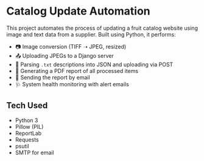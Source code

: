 # Catalog Update Automation

This project automates the process of updating a fruit catalog website using image and text data from a supplier. Built using Python, it performs:

- 📷 Image conversion (TIFF ➝ JPEG, resized)
- 📤 Uploading JPEGs to a Django server
- 📄 Parsing `.txt` descriptions into JSON and uploading via POST
- 🧾 Generating a PDF report of all processed items
- 📧 Sending the report by email
- 🩺 System health monitoring with alert emails

## Tech Used

- Python 3
- Pillow (PIL)
- ReportLab
- Requests
- psutil
- SMTP for email